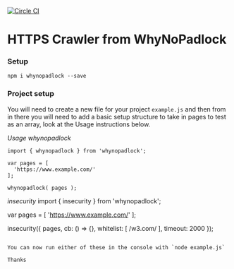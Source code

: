 [![Circle CI](https://circleci.com/gh/richardstevens/whynopadlock/tree/master.svg?style=shield)](https://circleci.com/gh/richardstevens/whynopadlock/tree/master)

# HTTPS Crawler from WhyNoPadlock

### Setup
```
npm i whynopadlock --save
```

### Project setup
You will need to create a new file for your project `example.js` and then from in there you will need to add a basic setup structure to take in pages to test as an array, look at the Usage instructions below.

*Usage*
*whynopadlock*
```
import { whynopadlock } from 'whynopadlock';

var pages = [
  'https://www.example.com/'
];

whynopadlock( pages );
```

*insecurity*
import { insecurity } from 'whynopadlock';

var pages = [
  'https://www.example.com/'
];

insecurity({
  pages,
  cb: () => {},
  whitelist: [
    /w3\.com/
  ],
  timeout: 2000
});
```

You can now run either of these in the console with `node example.js`

Thanks
